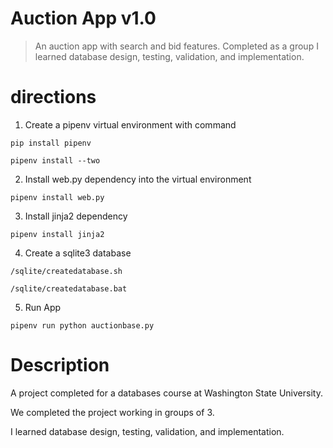 # Auction App v1.0

> An auction app with search and bid features. Completed as a group I learned database design, testing, validation, and implementation.

# directions

1. Create a pipenv virtual environment with command

`pip install pipenv`

`pipenv install --two`

2. Install web.py dependency into the virtual environment

`pipenv install web.py`

3. Install jinja2 dependency

`pipenv install jinja2`

4. Create a sqlite3 database

`/sqlite/createdatabase.sh`

`/sqlite/createdatabase.bat`

5. Run App

`pipenv run python auctionbase.py`

# Description

A project completed for a databases course at Washington State University. 

We completed the project working in groups of 3. 

I learned database design, testing, validation, and implementation.

